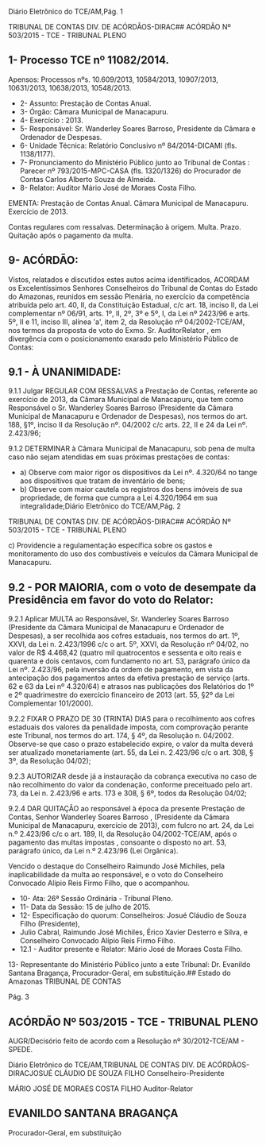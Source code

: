 Diário Eletrônico do TCE/AM,Pág. 1

TRIBUNAL DE CONTAS DIV. DE ACÓRDÃOS-DIRAC## ACÓRDÃO Nº 503/2015 - TCE - TRIBUNAL PLENO

## 1- Processo TCE nº 11082/2014.

Apensos: Processos nºs. 10.609/2013, 10584/2013, 10907/2013, 10631/2013, 10638/2013, 10548/2013.

- 2- Assunto: Prestação de Contas Anual.
- 3- Órgão: Câmara Municipal de Manacapuru.
- 4- Exercício : 2013.
- 5- Responsável: Sr. Wanderley Soares Barroso, Presidente da Câmara e Ordenador de Despesas.
- 6- Unidade Técnica: Relatório Conclusivo nº 84/2014-DICAMI (fls. 1138/1177).
- 7-  Pronunciamento  do  Ministério  Público  junto  ao  Tribunal  de  Contas :  Parecer  nº 793/2015-MPC-CASA (fls. 1320/1326) do Procurador de Contas Carlos Alberto Souza de Almeida.
- 8- Relator: Auditor Mário José de Moraes Costa Filho.

EMENTA: Prestação de Contas Anual. Câmara Municipal de Manacapuru. Exercício de 2013.

Contas  regulares com  ressalvas.  Determinação à origem. Multa. Prazo. Quitação após o pagamento da multa.

## 9- ACÓRDÃO:

Vistos, relatados e discutidos estes autos acima identificados,  ACORDAM os Excelentíssimos  Senhores  Conselheiros do Tribunal de Contas do Estado do Amazonas, reunidos em sessão Plenária, no exercício da competência atribuída pelo  art. 40, II, da Constituição Estadual, c/c art. 18, inciso II, da Lei complementar nº 06/91, arts. 1º, II,  2º,  3º  e  5º,  I,  da  Lei  nº  2423/96  e  arts.  5º,  II  e  11,  inciso  III,  alínea  'a',  item  2,  da Resolução  nº  04/2002-TCE/AM,  nos  termos  da  proposta  de  voto  do  Exmo.  Sr.  AuditorRelator , em divergência com o posicionamento exarado pelo Ministério Público de Contas:

## 9.1 - À UNANIMIDADE:

9.1.1  Julgar  REGULAR  COM  RESSALVAS a  Prestação  de  Contas, referente  ao  exercício  de  2013,  da  Câmara  Municipal  de  Manacapuru,  que  tem  como Responsável  o Sr.  Wanderley  Soares  Barroso (Presidente  da  Câmara  Municipal  de Manacapuru  e  Ordenador  de  Despesas),  nos  termos  do  art.  188,  §1º,  inciso  II  da Resolução nº. 04/2002 c/c arts. 22, II e 24 da Lei nº. 2.423/96;

9.1.2  DETERMINAR à  Câmara  Municipal  de  Manacapuru,  sob  pena  de multa caso não sejam atendidas em suas próximas prestações de contas:

- a) Observe com maior rigor os dispositivos da Lei nº. 4.320/64 no tange aos dispositivos que tratam de inventário de bens;
- b) Observe  com maior  cautela  os  registros  dos  bens  imóveis  de  sua propriedade, de forma que cumpra a Lei 4.320/1964 em sua integralidade;Diário Eletrônico do TCE/AM,Pág. 2

TRIBUNAL DE CONTAS DIV. DE ACÓRDÃOS-DIRAC## ACÓRDÃO Nº 503/2015 - TCE - TRIBUNAL PLENO

c) Providencie a regulamentação específica sobre os gastos e monitoramento do uso dos combustíveis e veículos da Câmara Municipal de Manacapuru.

## 9.2 - POR MAIORIA, com o voto de desempate da Presidência em favor do voto do Relator:

9.2.1 Aplicar MULTA ao Responsável, Sr. Wanderley Soares Barroso (Presidente  da  Câmara  Municipal  de  Manacapuru  e  Ordenador  de  Despesas),  a  ser recolhida aos cofres estaduais, nos termos do art. 1º, XXVI, da Lei n. 2.423/1996 c/c o art. 5º,  XXVI,  da  Resolução  nº  04/02,  no  valor  de  R$  4.468,42  (quatro  mil  quatrocentos  e sessenta e oito reais e quarenta e dois centavos, com fundamento no art. 53, parágrafo único da Lei nº. 2.423/96, pela inversão da ordem de pagamento, em vista da antecipação dos pagamentos antes da efetiva prestação de serviço (arts. 62 e 63 da Lei nº 4.320/64) e atrasos nas publicações dos Relatórios do 1º e 2º quadrimestre do exercício financeiro de 2013 (art. 55, §2º da Lei Complementar 101/2000).

9.2.2 FIXAR O PRAZO DE 30 (TRINTA) DIAS para o recolhimento aos cofres  estaduais  dos  valores  da  penalidade  imposta,  com  comprovação  perante  este Tribunal, nos termos do art. 174, § 4º, da Resolução n. 04/2002. Observe-se que caso o prazo estabelecido expire, o valor da multa deverá ser atualizado monetariamente (art. 55, da Lei n. 2.423/96 c/c o art. 308, § 3º, da Resolução 04/02);

9.2.3 AUTORIZAR desde já a instauração da cobrança executiva no caso de não recolhimento do valor da condenação, conforme preceituado pelo art. 73, da Lei n. 2.423/96 e arts. 173 e 308, § 6º, todos da Resolução 04/02;

9.2.4 DAR QUITAÇÃO ao responsável à época da presente Prestação de Contas,  Senhor Wanderley  Soares  Barroso , (Presidente  da  Câmara  Municipal  de Manacapuru, exercício de 2013), com fulcro no art. 24, da Lei n.º 2.423/96 c/c o art. 189, II, da Resolução 04/2002-TCE/AM, após o pagamento das multas impostas , consoante o disposto no art. 53, parágrafo único, da Lei n.º 2.423/96 (Lei Orgânica).

Vencido o destaque do Conselheiro Raimundo José Michiles,  pela inaplicabilidade da  multa  ao  responsável,  e  o  voto  do  Conselheiro  Convocado  Alípio  Reis  Firmo Filho, que o acompanhou.

- 10- Ata: 26ª Sessão Ordinária - Tribunal Pleno.
- 11- Data da Sessão: 15 de julho de 2015.
- 12- Especificação do quorum: Conselheiros: Josué Cláudio de Souza Filho (Presidente),
- Julio  Cabral,  Raimundo  José  Michiles,  Érico  Xavier  Desterro  e  Silva,  e  Conselheiro Convocado Alípio Reis Firmo Filho.
- 12.1 - Auditor presente e Relator: Mário José de Moraes Costa Filho.

13- Representante do Ministério Público junto a este Tribunal: Dr. Evanildo Santana Bragança, Procurador-Geral, em substituição.## Estado do Amazonas TRIBUNAL DE CONTAS

Pág. 3

## ACÓRDÃO Nº 503/2015 - TCE - TRIBUNAL PLENO

AUGR/Decisório feito de acordo com a Resolução nº 30/2012-TCE/AM - SPEDE.

Diário Eletrônico do TCE/AM,TRIBUNAL DE CONTAS DIV. DE ACÓRDÃOS-DIRACJOSUÉ CLÁUDIO DE SOUZA FILHO Conselheiro-Presidente

MÁRIO JOSÉ DE MORAES COSTA FILHO Auditor-Relator

## EVANILDO SANTANA BRAGANÇA

Procurador-Geral, em substituição